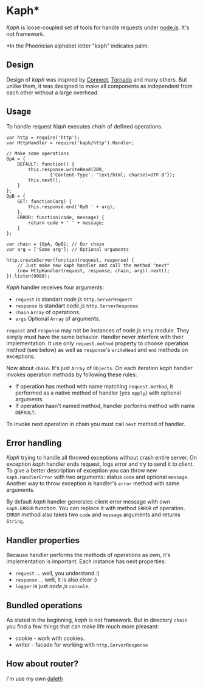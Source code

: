 # Kaph*

*Kaph* is loose-coupled set of tools for handle requests under 
[node.js](http://nodejs.org). It's not framework.

*In the Phoenician alphabet letter "kaph" indicates palm.

## Design

Design of *kaph* was inspired by 
[Connect](http://github.com/senchalabs/Connect), 
[Tornado](http://www.tornadoweb.org/) and many others. But unlike them, it was 
designed to make all components as independent from each other without a large 
overhead. 

## Usage

To handle request *Kaph* executes *chain* of defined operations.

    var http = require('http');
    var HttpHandler = require('kaph/http').Handler;
    
    // Make some operations
    OpA = {
        DEFAULT: function() {
            this.response.writeHead(200, 
                    {'Content-Type': "text/html; charset=UTF-8"});
            this.next();
        }    
    };
    OpB = {
        GET: function(arg) {
            this.response.end('OpB ' + arg);
        },
        ERROR: function(code, message) {
            return code + ' ' + message;
        }
    };
    
    var chain = [OpA, OpB]; // Our chain
    var arg = ['Some arg']; // Optional arguments
    
    http.createServer(function(request, response) {
        // Just make new kaph handler and call the method "next"
        (new HttpHandler(request, response, chain, arg)).next();
    }).listen(9080);

*Kaph* handler receives four arguments:

* `request` is standart *node.js* `http.ServerRequest`
* `response` is standart *node.js* `http.ServerResponse`
* `chain` `Array` of operations.
* `args` Optional `Array` of arguments.

`request` and `response` may not be instances of *node.js* `http` module. They 
simply must have the same behavior. Handler never interfere with their 
implementation. It use only `request.method` property to choose operation
method (see below) as well as `response`'s `writeHead` and `end` methods
on exceptions.

Now about `chain`. It's just `Array` of `Objects`. On each iteration *kaph* 
handler invokes operation methods by following these rules:

* If operation has method with name matching `request.method`, it performed as 
  a native method of handler (yes `apply`) with optional arguments.
* If operation hasn't named method, handler performs method with name 
  `DEFAULT`.

To invoke next operation in chain you must call `next` method of handler. 

## Error handling

*Kaph* trying to handle all throwed exceptions without crash entire server. On
exception *kaph* handler ends request, logs error and try to send it to client. 
To give a better description of exception you can throw new `kaph.HandlerError` 
with two arguments: status `code` and optional `message`. Another way to throw
exception is handler's `error` method with same arguments.

By default *kaph* handler generates client error message with own `kaph.ERROR` 
function. You can replace it with method `ERROR` of operation. `ERROR` method
also takes two `code` and `message` arguments and returns `String`.

## Handler properties

Because handler performs the methods of operations as own, it's implementation 
is important. Each instance has next properties:

* `request` ... well, you understand :)
* `response` ... well, it is also clear :)
* `logger` is just *node.js* `console`.

## Bundled operations

As stated in the beginning, *kaph* is not framework. But in directory `chain` 
you find a few things that can make life much more pleasant:

* cookie - work with cookies.
* writer - facade for working with `http.ServerResponse`

## How about router?

I'm use my own [daleth](https://github.com/akaspin/daleth)

 